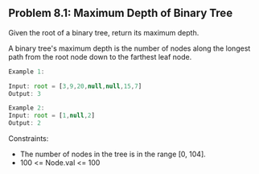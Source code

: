 ## Problem 8.1: Maximum Depth of Binary Tree

Given the root of a binary tree, return its maximum depth.

A binary tree's maximum depth is the number of nodes along the longest path from the root node down to the farthest leaf node.



``` js
Example 1:

Input: root = [3,9,20,null,null,15,7]
Output: 3

Example 2:
Input: root = [1,null,2]
Output: 2

```
Constraints:
- The number of nodes in the tree is in the range [0, 104].
- 100 <= Node.val <= 100